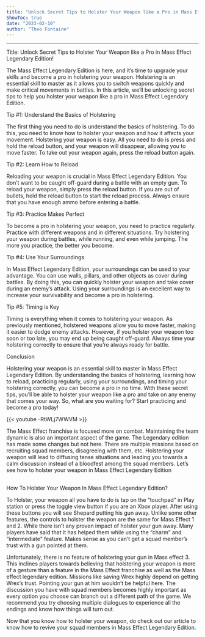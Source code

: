 ```yaml
---
title: "Unlock Secret Tips to Holster Your Weapon like a Pro in Mass Effect Legendary Edition!"
ShowToc: true 
date: "2023-02-10"
author: "Theo Fontaine"
---
```

*****
Title: Unlock Secret Tips to Holster Your Weapon like a Pro in Mass Effect Legendary Edition!

The Mass Effect Legendary Edition is here, and it’s time to upgrade your skills and become a pro in holstering your weapon. Holstering is an essential skill to master as it allows you to switch weapons quickly and make critical movements in battles. In this article, we’ll be unlocking secret tips to help you holster your weapon like a pro in Mass Effect Legendary Edition.

Tip #1: Understand the Basics of Holstering 

The first thing you need to do is understand the basics of holstering. To do this, you need to know how to holster your weapon and how it affects your movement. Holstering your weapon is easy. All you need to do is press and hold the reload button, and your weapon will disappear, allowing you to move faster. To take out your weapon again, press the reload button again.

Tip #2: Learn How to Reload

Reloading your weapon is crucial in Mass Effect Legendary Edition. You don’t want to be caught off-guard during a battle with an empty gun. To reload your weapon, simply press the reload button. If you are out of bullets, hold the reload button to start the reload process. Always ensure that you have enough ammo before entering a battle.

Tip #3: Practice Makes Perfect 

To become a pro in holstering your weapon, you need to practice regularly. Practice with different weapons and in different situations. Try holstering your weapon during battles, while running, and even while jumping. The more you practice, the better you become.

Tip #4: Use Your Surroundings 

In Mass Effect Legendary Edition, your surroundings can be used to your advantage. You can use walls, pillars, and other objects as cover during battles. By doing this, you can quickly holster your weapon and take cover during an enemy’s attack. Using your surroundings is an excellent way to increase your survivability and become a pro in holstering.

Tip #5: Timing is Key 

Timing is everything when it comes to holstering your weapon. As previously mentioned, holstered weapons allow you to move faster, making it easier to dodge enemy attacks. However, if you holster your weapon too soon or too late, you may end up being caught off-guard. Always time your holstering correctly to ensure that you’re always ready for battle.

Conclusion 

Holstering your weapon is an essential skill to master in Mass Effect Legendary Edition. By understanding the basics of holstering, learning how to reload, practicing regularly, using your surroundings, and timing your holstering correctly, you can become a pro in no time. With these secret tips, you’ll be able to holster your weapon like a pro and take on any enemy that comes your way. So, what are you waiting for? Start practicing and become a pro today!

{{< youtube -RtWLj7WWVM >}} 



The Mass Effect franchise is focused more on combat. Maintaining the team dynamic is also an important aspect of the game. The Legendary edition has made some changes but not here. There are multiple missions based on recruiting squad members, disagreeing with them, etc. Holstering your weapon will lead to diffusing tense situations and leading you towards a calm discussion instead of a bloodfest among the squad members. Let’s see how to holster your weapon in Mass Effect Legendary Edition
 
## 
How To Holster Your Weapon In Mass Effect Legendary Edition?
 

To Holster, your weapon all you have to do is tap on the “touchpad” in Play station or press the toggle view button if you are an Xbox player. After using these buttons you will see Shepard putting his gun away. Unlike some other features, the controls to holster the weapon are the same for Mass Effect 1 and 2. While there isn’t any proven impact of holster your gun away. Many players have said that it has helped them while using the “charm” and “intermediate” feature. Makes sense as you can’t get a squad member’s trust with a gun pointed at them.
 
Unfortunately, there is no feature of holstering your gun in Mass effect 3. This inclines players towards believing that holstering your weapon is more of a gesture than a feature in the Mass Effect franchise as well as the Mass effect legendary edition. Missions like saving Wrex highly depend on getting Wrex’s trust. Pointing your gun at him wouldn’t be helpful here. The discussion you have with squad members becomes highly important as every option you choose can branch out a different path of the game. We recommend you try choosing multiple dialogues to experience all the endings and know how things will turn out.
 
Now that you know how to holster your weapon, do check out our article to know how to revive your squad members in Mass Effect Legendary Edition.




